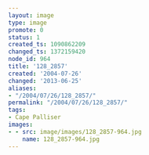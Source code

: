 ```yaml
---
layout: image
type: image
promote: 0
status: 1
created_ts: 1090862209
changed_ts: 1372159420
node_id: 964
title: '128_2857'
created: '2004-07-26'
changed: '2013-06-25'
aliases:
- "/2004/07/26/128_2857/"
permalink: "/2004/07/26/128_2857/"
tags:
- Cape Palliser
images:
- - src: image/images/128_2857-964.jpg
    name: 128_2857-964.jpg
---
```


